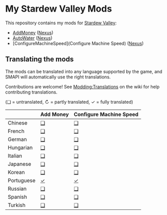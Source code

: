 ﻿# My Stardew Valley Mods

This repository contains my mods for [Stardew Valley](http://stardewvalley.net/):

* [AddMoney](AddMoney) ([Nexus](https://www.nexusmods.com/stardewvalley/mods/21016))
* [AutoWater](AutoWater) ([Nexus](https://www.nexusmods.com/stardewvalley/mods/21022))
* [ConfigureMachineSpeed](Configure Machine Speed) ([Nexus](https://www.nexusmods.com/stardewvalley/mods/21005))

## Translating the mods
<!--

    This section is auto-generated using a script, there's no need to edit it manually.
    https://github.com/Pathoschild/StardewScripts/tree/main/create-translation-summary

-->
The mods can be translated into any language supported by the game, and SMAPI will automatically
use the right translations.

Contributions are welcome! See [Modding:Translations](https://stardewvalleywiki.com/Modding:Translations)
on the wiki for help contributing translations.

(❑ = untranslated, ↻ = partly translated, ✓ = fully translated)

&nbsp;     | Add Money                  | Configure Machine Speed
:--------- | :------------------------- | :--------------------------------------
Chinese    | [❑](AddMoney/i18n)         | [❑](ConfigureMachineSpeed/i18n)
French     | [❑](AddMoney/i18n)         | [❑](ConfigureMachineSpeed/i18n)
German     | [❑](AddMoney/i18n)         | [❑](ConfigureMachineSpeed/i18n)
Hungarian  | [❑](AddMoney/i18n)         | [❑](ConfigureMachineSpeed/i18n)
Italian    | [❑](AddMoney/i18n)         | [❑](ConfigureMachineSpeed/i18n)
Japanese   | [❑](AddMoney/i18n)         | [❑](ConfigureMachineSpeed/i18n)
Korean     | [❑](AddMoney/i18n)         | [❑](ConfigureMachineSpeed/i18n)
Portuguese | [✓](AddMoney/i18n/pt.json) | [✓](ConfigureMachineSpeed/i18n/pt.json)
Russian    | [❑](AddMoney/i18n)         | [❑](ConfigureMachineSpeed/i18n)
Spanish    | [❑](AddMoney/i18n)         | [❑](ConfigureMachineSpeed/i18n)
Turkish    | [❑](AddMoney/i18n)         | [❑](ConfigureMachineSpeed/i18n)
